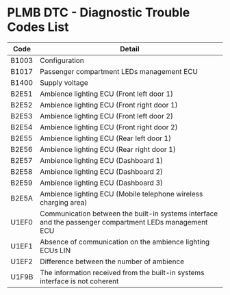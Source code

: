 # PLMB DTC - Diagnostic Trouble Codes List

| Code | Detail |
| - | - |
| B1003 | Configuration |
| B1017 | Passenger compartment LEDs management ECU |
| B1400 | Supply voltage |
| B2E51 | Ambience lighting ECU (Front left door 1) |
| B2E52 | Ambience lighting ECU (Front right door 1) |
| B2E53 | Ambience lighting ECU (Front left door 2) |
| B2E54 | Ambience lighting ECU (Front right door 2) |
| B2E55 | Ambience lighting ECU (Rear left door 1) |
| B2E56 | Ambience lighting ECU (Rear right door 1) |
| B2E57 | Ambience lighting ECU (Dashboard 1) |
| B2E58 | Ambience lighting ECU (Dashboard 2) |
| B2E59 | Ambience lighting ECU (Dashboard 3) |
| B2E5A | Ambience lighting ECU (Mobile telephone wireless charging area) |
| U1EF0 | Communication between the built-in systems interface and the passenger compartment LEDs management ECU |
| U1EF1 | Absence of communication on the ambience lighting ECUs LIN |
| U1EF2 | Difference between the number of ambience |
| U1F9B | The information received from the built-in systems interface is not coherent |
